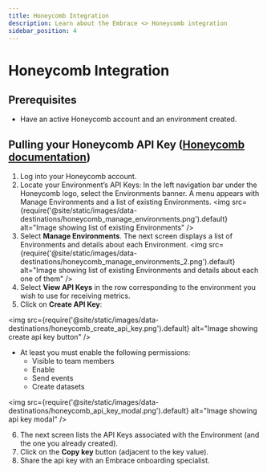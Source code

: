 ```yaml
---
title: Honeycomb Integration
description: Learn about the Embrace <> Honeycomb integration
sidebar_position: 4
---
```


# Honeycomb Integration

## Prerequisites

- Have an active Honeycomb account and an environment created.


## Pulling your Honeycomb API Key ([Honeycomb documentation](https://docs.honeycomb.io/working-with-your-data/settings/api-keys/))

1. Log into your Honeycomb account.
2. Locate your Environment’s API Keys:
In the left navigation bar under the Honeycomb logo, select the Environments banner. A menu appears with Manage Environments and a list of existing Environments.
<img src={require('@site/static/images/data-destinations/honeycomb_manage_environments.png').default} alt="Image showing list of existing Environments" />
3. Select **Manage Environments**. The next screen displays a list of Environments and details about each Environment.
<img src={require('@site/static/images/data-destinations/honeycomb_manage_environments_2.png').default} alt="Image showing list of existing Environments and details about each one of them" />
4. Select **View API Keys** in the row corresponding to the environment you wish to use for receiving metrics. 
5. Click on **Create API Key**:

<img src={require('@site/static/images/data-destinations/honeycomb_create_api_key.png').default} alt="Image showing create api key button" />

 - At least you must enable the following permissions:
   - Visible to team members
   - Enable
   - Send events
   - Create datasets
      
<img src={require('@site/static/images/data-destinations/honeycomb_api_key_modal.png').default} alt="Image showing api key modal" />

6. The next screen lists the API Keys associated with the Environment (and the one you already created).
7. Click on the **Copy key** button (adjacent to the key value).
8. Share the api key with an Embrace onboarding specialist.
